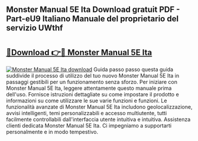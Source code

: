 ## Monster Manual 5E Ita Download gratuit PDF - Part-eU9 Italiano Manuale del proprietario del servizio UWthf

# <h2><a href="http://dfa1dc.blite.top/?on=Monster+Manual+5E+Ita">🔗Download 👉🔴 Monster Manual 5E Ita</a></h2>

[![Monster Manual 5E Ita download](https://i.imgur.com/lujVjoI.png)](http://dfa1dc.blite.top/?on=Monster+Manual+5E+Ita)
Guida passo passo questa guida suddivide il processo di utilizzo del tuo nuovo Monster Manual 5E Ita in passaggi gestibili per un funzionamento senza sforzo. Per iniziare con Monster Manual 5E Ita, leggere attentamente questo manuale prima dell'uso. Fornisce istruzioni dettagliate su come impostare il prodotto e informazioni su come utilizzare le sue varie funzioni e funzioni. Le funzionalità avanzate di Monster Manual 5E Ita includono geolocalizzazione, avvisi intelligenti, temi personalizzabili e accesso multiutente, tutti facilmente controllabili dall'interfaccia utente intuitiva e intuitiva. Assistenza clienti dedicata Monster Manual 5E Ita. Ci impegniamo a supportarti personalmente e in modo tempestivo.
